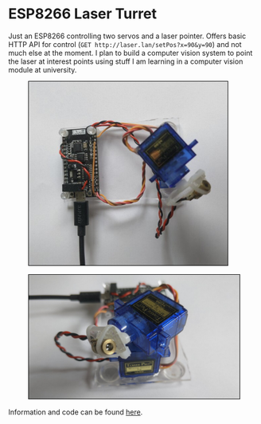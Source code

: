 # ESP8266 Laser Turret
Just an ESP8266 controlling two servos and a laser pointer. Offers basic HTTP API for control (`GET http://laser.lan/setPos?x=90&y=90`) and not much else at the moment. I plan to build a computer vision system to point the laser at interest points using stuff I am learning in a computer vision module at university.

<figure>
<img loading="lazy" width="400" src="../Images/other-projects/laser-1.jpg" alt="" style="border:1px solid black;"/>
<figcaption style="font-style: italic;">
</figcaption>
</figure>

<figure>
<img loading="lazy" width="500" src="../Images/other-projects/laser-2.jpg" alt="" style="border:1px solid black;"/>
<figcaption style="font-style: italic;">
</figcaption>
</figure>

Information and code can be found [here](https://github.com/0x416c6578/arduino-projects/tree/main/Laser_Turret).